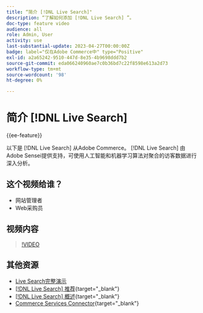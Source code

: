 ```yaml
---
title: “简介 [!DNL Live Search]"
description: “了解如何添加 [!DNL Live Search] ”。
doc-type: feature video
audience: all
role: Admin, User
activity: use
last-substantial-update: 2023-04-27T00:00:00Z
badge: label="仅在Adobe Commerce中" type="Positive"
exl-id: a2a65242-9510-447d-8e35-4b9698ddd7b2
source-git-commit: eda066240960ae7c0b36bd7c22f8598e613a2d73
workflow-type: tm+mt
source-wordcount: '98'
ht-degree: 0%

---
```


# 简介 [!DNL Live Search]

{{ee-feature}}

以下是 [!DNL Live Search] 从Adobe Commerce。 [!DNL Live Search] 由Adobe Sensei提供支持，可使用人工智能和机器学习算法对聚合的访客数据进行深入分析。

## 这个视频给谁？

- 网站管理者
- Web采购员

## 视频内容

>[!VIDEO](https://video.tv.adobe.com/v/3418797?learn=on)


## 其他资源

- [Live Search完整演示](./live-search-full-demonstration.md)
- [[!DNL Live Search] 推荐](https://experienceleague.adobe.com/docs/commerce-learn/tutorials/marketing/live-search-recommendations.html){target="_blank"}
- [[!DNL Live Search] 概述](https://experienceleague.adobe.com/docs/commerce-merchant-services/live-search/overview.html){target="_blank"}
- [Commerce Services Connector](https://experienceleague.adobe.com/docs/commerce-merchant-services/user-guides/integration-services/saas.html){target="_blank"}
